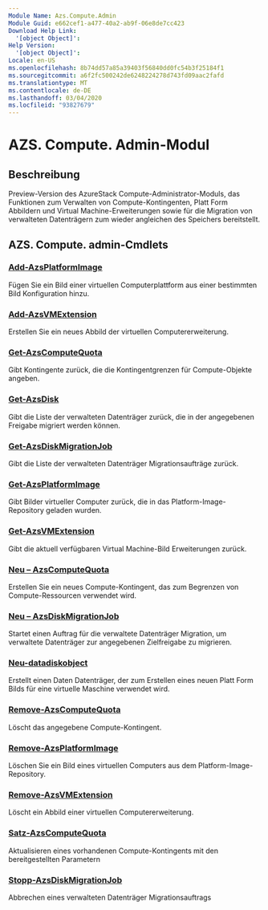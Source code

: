 ```yaml
---
Module Name: Azs.Compute.Admin
Module Guid: e662cef1-a477-40a2-ab9f-06e8de7cc423
Download Help Link:
  '[object Object]': 
Help Version:
  '[object Object]': 
Locale: en-US
ms.openlocfilehash: 8b74dd57a85a39403f56840dd0fc54b3f25184f1
ms.sourcegitcommit: a6f2fc500242de6248224278d743fd09aac2fafd
ms.translationtype: MT
ms.contentlocale: de-DE
ms.lasthandoff: 03/04/2020
ms.locfileid: "93827679"
---
```

# AZS. Compute. Admin-Modul
## Beschreibung
Preview-Version des AzureStack Compute-Administrator-Moduls, das Funktionen zum Verwalten von Compute-Kontingenten, Platt Form Abbildern und Virtual Machine-Erweiterungen sowie für die Migration von verwalteten Datenträgern zum wieder angleichen des Speichers bereitstellt.

## AZS. Compute. admin-Cmdlets
### [Add-AzsPlatformImage](Add-AzsPlatformImage.md)
Fügen Sie ein Bild einer virtuellen Computerplattform aus einer bestimmten Bild Konfiguration hinzu.

### [Add-AzsVMExtension](Add-AzsVMExtension.md)
Erstellen Sie ein neues Abbild der virtuellen Computererweiterung.

### [Get-AzsComputeQuota](Get-AzsComputeQuota.md)
Gibt Kontingente zurück, die die Kontingentgrenzen für Compute-Objekte angeben.

### [Get-AzsDisk](Get-AzsDisk.md)
Gibt die Liste der verwalteten Datenträger zurück, die in der angegebenen Freigabe migriert werden können.

### [Get-AzsDiskMigrationJob](Get-AzsDiskMigrationJob.md)
Gibt die Liste der verwalteten Datenträger Migrationsaufträge zurück.

### [Get-AzsPlatformImage](Get-AzsPlatformImage.md)
Gibt Bilder virtueller Computer zurück, die in das Platform-Image-Repository geladen wurden.

### [Get-AzsVMExtension](Get-AzsVMExtension.md)
Gibt die aktuell verfügbaren Virtual Machine-Bild Erweiterungen zurück.

### [Neu – AzsComputeQuota](New-AzsComputeQuota.md)
Erstellen Sie ein neues Compute-Kontingent, das zum Begrenzen von Compute-Ressourcen verwendet wird.

### [Neu – AzsDiskMigrationJob](New-AzsDiskMigrationJob.md)
Startet einen Auftrag für die verwaltete Datenträger Migration, um verwaltete Datenträger zur angegebenen Zielfreigabe zu migrieren.

### [Neu-datadiskobject](New-DataDiskObject.md)
Erstellt einen Daten Datenträger, der zum Erstellen eines neuen Platt Form Bilds für eine virtuelle Maschine verwendet wird.

### [Remove-AzsComputeQuota](Remove-AzsComputeQuota.md)
Löscht das angegebene Compute-Kontingent.

### [Remove-AzsPlatformImage](Remove-AzsPlatformImage.md)
Löschen Sie ein Bild eines virtuellen Computers aus dem Platform-Image-Repository.

### [Remove-AzsVMExtension](Remove-AzsVMExtension.md)
Löscht ein Abbild einer virtuellen Computererweiterung.

### [Satz-AzsComputeQuota](Set-AzsComputeQuota.md)
Aktualisieren eines vorhandenen Compute-Kontingents mit den bereitgestellten Parametern

### [Stopp-AzsDiskMigrationJob](Stop-AzsDiskMigrationJob.md)
Abbrechen eines verwalteten Datenträger Migrationsauftrags

